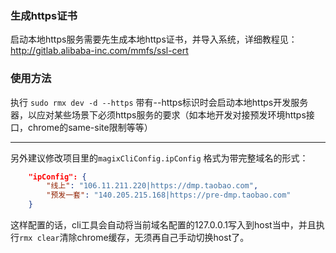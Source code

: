 

### 生成https证书

启动本地https服务需要先生成本地https证书，并导入系统，详细教程见：http://gitlab.alibaba-inc.com/mmfs/ssl-cert


### 使用方法

执行 `sudo rmx dev -d --https` 带有--https标识时会启动本地https开发服务器，以应对某些场景下必须https服务的要求（如本地开发对接预发环境https接口，chrome的same-site限制等等）


---

另外建议修改项目里的`magixCliConfig.ipConfig` 格式为带完整域名的形式：

```json
    "ipConfig": {
        "线上": "106.11.211.220|https://dmp.taobao.com",
        "预发一套": "140.205.215.168|https://pre-dmp.taobao.com"
    }
```

这样配置的话，cli工具会自动将当前域名配置的127.0.0.1写入到host当中，并且执行`rmx clear`清除chrome缓存，无须再自己手动切换host了。


